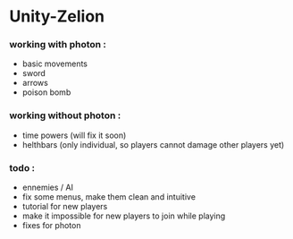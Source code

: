 # Unity-Zelion

### working with photon :
- basic movements
- sword
- arrows
- poison bomb

### working without photon :
- time powers (will fix it soon)
- helthbars (only individual, so players cannot damage other players yet)

### todo :
- ennemies / AI
- fix some menus, make them clean and intuitive
- tutorial for new players
- make it impossible for new players to join while playing
- fixes for photon
